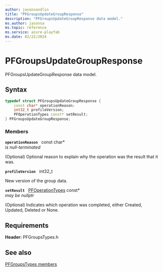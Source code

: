 ```yaml
---
author: jasonsandlin
title: "PFGroupsUpdateGroupResponse"
description: "PFGroupsUpdateGroupResponse data model."
ms.author: jasonsa
ms.topic: reference
ms.service: azure-playfab
ms.date: 02/22/2024
---
```


# PFGroupsUpdateGroupResponse  

PFGroupsUpdateGroupResponse data model.  

## Syntax  
  
```cpp
typedef struct PFGroupsUpdateGroupResponse {  
    const char* operationReason;  
    int32_t profileVersion;  
    PFOperationTypes const* setResult;  
} PFGroupsUpdateGroupResponse;  
```
  
### Members  
  
**`operationReason`** &nbsp; const char*  
*is null-terminated*  
  
(Optional) Optional reason to explain why the operation was the result that it was.
  
**`profileVersion`** &nbsp; int32_t  
  
New version of the group data.
  
**`setResult`** &nbsp; [PFOperationTypes](../../pftypes/enums/pfoperationtypes.md) const*  
*may be nullptr*  
  
(Optional) Indicates which operation was completed, either Created, Updated, Deleted or None.
  
  
## Requirements  
  
**Header:** PFGroupsTypes.h
  
## See also  
[PFGroupsTypes members](../pfgroupstypes_members.md)  

  
  
